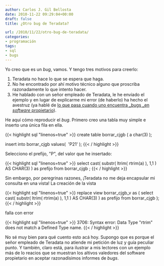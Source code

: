 ```yaml
---
author: Carlos J. Gil Bellosta
date: 2010-11-22 09:29:04+00:00
draft: false
title: ¿Otro bug de Teradata?

url: /2010/11/22/otro-bug-de-teradata/
categories:
- programación
tags:
- sql
- bugs
---
```


Yo creo que es un _bug_, vamos. Y tengo tres motivos para creerlo:

1. Teradata no hace lo que se espera que haga.
2. No he encontrado por ahí motivo técnico alguno que proscriba razonadamente lo que intento hacer.
3. He hablado con un señor empleado de Teradata, le he enviado el ejemplo y en lugar de explicarme mi error (de haberlo) ha hecho el avestruz (ya hablé de [lo que pasa cuando uno encuentra _bugs _en _software_ propietario](http://www.datanalytics.com/2010/07/19/que-hacer-y-no-hacer-con-los-bichitos-que-uno-encuentra/)).

He aquí cómo reproducir el _bug_. Primero creo una tabla muy simple e inserto una única fila en ella.


{{< highlight sql "linenos=true" >}}
create table borrar_cjgb (
    a char(3)
);

insert into borrar_cjgb values(  'P21' );
{{< / highlight >}}


Selecciono el prefijo, "P", del valor que he insertado:


{{< highlight sql "linenos=true" >}}
select
    cast( substr( ltrim( rtrim(a) ), 1,1 ) AS CHAR(3) ) as prefijo
    from borrar_cjgb
;
{{< / highlight >}}


Sin embargo, por peregrinas razones, ¡Teradata no me deja encapsular mi consulta en una vista! La creación de la vista


{{< highlight sql "linenos=true" >}}
replace view borrar_cjgb_v as (
    select
        cast( substr( ltrim( rtrim(a) ), 1,1 ) AS CHAR(3) ) as prefijo
        from borrar_cjgb
);
{{< / highlight >}}


falla con error


{{< highlight sql "linenos=true" >}}
3706: Syntax error: Data Type "rtrim" does not match a Defined Type name.
{{< / highlight >}}


No sé muy bien para qué cuento esto acá hoy. Supongo que es porque el señor empleado de Teradata no atiende mi petición de luz y guía peculiar punto. Y también, claro está, para ilustrar a mis lectores con un ejemplo más de lo reacios que se muestran los altivos valedores del software propietario en aceptar razonadísimos informes de _bugs_.
